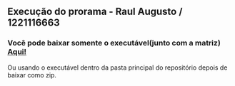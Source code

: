 ## Execução do prorama - Raul Augusto / 1221116663
### Você pode baixar somente o executável(junto com a matriz) [Aqui!](https://github.com/raulaugusto/atividade_avaliativa_1/releases/tag/1.1)
Ou usando o executável dentro da pasta principal do repositório depois de baixar como zip.
